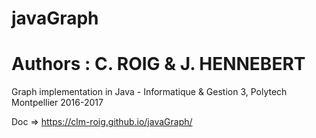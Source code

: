 # javaGraph
# Authors : C. ROIG & J. HENNEBERT

Graph implementation in Java - Informatique & Gestion 3, Polytech Montpellier 2016-2017

Doc => https://clm-roig.github.io/javaGraph/

